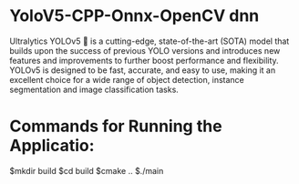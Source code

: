 # YoloV5-CPP-Onnx-OpenCV dnn

Ultralytics YOLOv5 🚀 is a cutting-edge, state-of-the-art (SOTA) model that builds upon the success of previous YOLO versions and introduces new features and improvements to further boost performance and flexibility. 
YOLOv5 is designed to be fast, accurate, and easy to use, making it an excellent choice for a wide range of object detection, instance segmentation and image classification tasks.

# Commands for Running the Applicatio: 
$mkdir build
$cd build
$cmake ..
$./main

